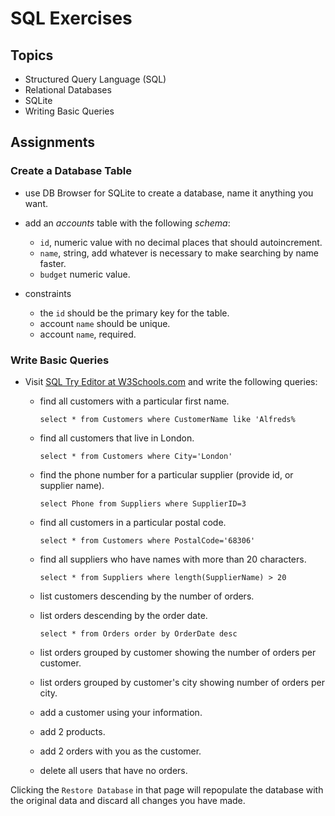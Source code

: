 # SQL Exercises

## Topics

- Structured Query Language (SQL)
- Relational Databases
- SQLite
- Writing Basic Queries

## Assignments

### Create a Database Table

- use DB Browser for SQLite to create a database, name it anything you want.
- add an _accounts_ table with the following _schema_:

  - `id`, numeric value with no decimal places that should autoincrement.
  - `name`, string, add whatever is necessary to make searching by name faster.
  - `budget` numeric value.

- constraints
  - the `id` should be the primary key for the table.
  - account `name` should be unique.
  - account `name`, required.

### Write Basic Queries

- Visit [SQL Try Editor at W3Schools.com](https://www.w3schools.com/Sql/tryit.asp?filename=trysql_select_top) and write the following queries:
  - find all customers with a particular first name.

    `select * from Customers where CustomerName like 'Alfreds%`    

  - find all customers that live in London.

    `select * from Customers where City='London'`

  - find the phone number for a particular supplier (provide id, or supplier name).

    `select Phone from Suppliers where SupplierID=3`

  - find all customers in a particular postal code.

    `select * from Customers where PostalCode='68306'`

  - find all suppliers who have names with more than 20 characters.

    `select * from Suppliers where length(SupplierName) > 20`

  - list customers descending by the number of orders.
  - list orders descending by the order date.

    `select * from Orders order by OrderDate desc`

  - list orders grouped by customer showing the number of orders per customer.
  - list orders grouped by customer's city showing number of orders per city.
  - add a customer using your information.
  - add 2 products.
  - add 2 orders with you as the customer.
  - delete all users that have no orders.

Clicking the `Restore Database` in that page will repopulate the database with the original data and discard all changes you have made.
